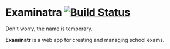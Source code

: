 # Examinatra [![Build Status](https://travis-ci.org/jroggeman/examinatr.svg?branch=master)](https://travis-ci.org/jroggeman/examinatr)
Don't worry, the name is temporary.

**Examinatr** is a web app for creating and managing school exams.
